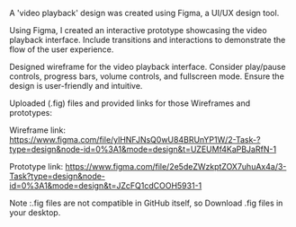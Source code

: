 A 'video playback' design was created using Figma, a UI/UX design tool.

Using Figma, I created an interactive prototype showcasing the video playback interface.
Include transitions and interactions to demonstrate the flow of the user experience.

Designed wireframe for the video playback interface. Consider play/pause controls,
progress bars, volume controls, and fullscreen mode. Ensure the design is user-friendly
and intuitive.

Uploaded (.fig) files and  provided links for those Wireframes and prototypes:

Wireframe link: https://www.figma.com/file/ylHNFJNsQ0wU84BRUnYP1W/2-Task-?type=design&node-id=0%3A1&mode=design&t=UZEUMf4KaPBJaRfN-1

Prototype link: https://www.figma.com/file/2e5deZWzkptZOX7uhuAx4a/3-Task?type=design&node-id=0%3A1&mode=design&t=JZcFQ1cdCOOH5931-1


Note :.fig files are not compatible in GitHub itself, so Download .fig files in your desktop.
